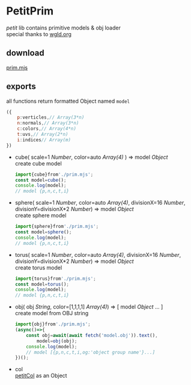 # PetitPrim
*petit* lib contains primitive models & obj loader  
special thanks to [wgld.org](https://wgld.org)

## download
[prim.mjs](../prim.mjs)

## exports
all functions return formatted Object named `model`
```js
({
	p:verticles,// Array(3*n)
	n:normals,// Array(3*n)
	c:colors,// Array(4*n)
	t:uvs,// Array(2*n)
	i:indices// Array(m)
})
```
- cube( scale=1 *Number*, color=auto *Array(4)* ) => model *Object*  
	create cube model
	```js
	import{cube}from'./prim.mjs';
	const model=cube();
	console.log(model);
	// model {p,n,c,t,i}
	```
- sphere( scale=1 *Number*, color=auto *Array(4)*, divisionX=16 *Number*, divisionY=divisionX\*2 *Number*) => model *Object*  
	create sphere model
	```js
	import{sphere}from'./prim.mjs';
	const model=sphere();
	console.log(model);
	// model {p,n,c,t,i}
	```
- torus( scale=1 *Number*, color=auto *Array(4)*, divisionX=16 *Number*, divisionY=divisionX\*2 *Number*) => model *Object*  
	create torus model
	```js
	import{torus}from'./prim.mjs';
	const model=torus();
	console.log(model);
	// model {p,n,c,t,i}
	```
- obj( obj *String*, color=[1,1,1,1] *Array(4)*) => [ model *Object* ... ]  
	create model from OBJ string
	```js
	import{obj}from'./prim.mjs';
	(async()=>{
		const obj=await(await fetch('model.obj')).text(),
			model=obj(obj);
		console.log(model);
		// model [{p,n,c,t,i,og:'object group name'}...]
	})();
	```
- col  
	[petitCol](docs/col.md) as an Object

